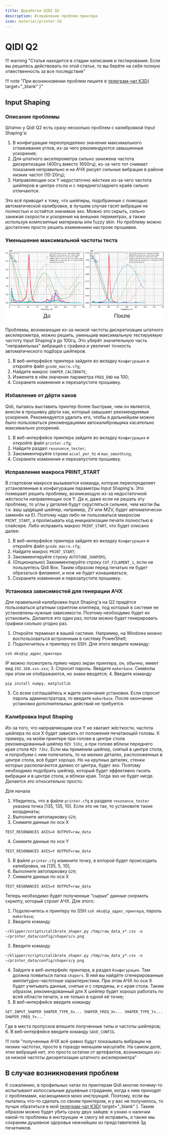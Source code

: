 ```yaml
---
title: Доработки QIDI Q2
description: Исправление проблем принтера
icon: material/printer-3d
---
```


# QIDI Q2

!!! warning "Статья находится в стадии написания и тестирования. Если вы решитесь действовать по этой статье, то вы берёте на себя полную отвественность за все последствия"

!!! note "При возникновении проблем пишите в [телеграм-чат K3D](https://t.me/K_3_D){ target="_blank" }"

## Input Shaping

### Описание проблемы

Штатно у Qidi Q2 есть сразу несколько проблем с калибровкой Input Shaping'а:

1. В конфигурации переопределено значение максимального сглаживания углов, из-за чего рекомендуются завышенные ускорения;
2. Для штатного акселерометра сильно занижена частота дискретизации (400гц вместо 1600гц), из-за чего тот снимает показания неправильно и на АЧХ рисует сильные вибрации в районе низких частот (10-20гц);
3. Направляющие оси Y недостаточно жёсткие из-за чего частота шейперов в центре стола и с переднего/заднего краёв сильно отличаются.

Это всё приводит к тому, что шейперы, подобранные с помощью автоматической калибровки, в лучшем случае гасят вибрации не полностью и остаётся значимое эхо. Можно это скрыть, сильно занижая скорости и ускорения на внешних периметрах, а также используя композитные материалы или fuzzy skin. Но проблему можно достаточно просто решить изменением настроек прошивки.

### Уменьшение максимальной частоты теста

![](./pics/q1_limit_max_freq_result.png)

Проблемы, возникающие из-за низкой частоты дискретизации штатного акселерометра, можно решить, уменьшив максимальную тестируемую частоту Input Shaping'а до 100гц. Это уберёт значительную часть "неправильных" вибраций с графика и увеличит точность автоматического подбора шейперов.

1. В веб-интерфейсе принтера зайдите во вкладку `Конфигурация` и откройте файл `gcode_macro.cfg`;
2. Найдите макрос `SHAPER_CALIBRATE`;
3. Измените в нём значение параметра `FREQ_END` на 100;
4. Сохраните изменения и перезапустите прошивку.

### Избавление от дёрти хаков

Qidi, пытаясь выставить принтер более быстрым, чем он является, внесли в прошивку дёрти хак, который завышает рекомендуемые ускорения. Рекомендуется удалить его, чтобы в дальнейшем можно было пользоваться рекомендациями автокалибровщика касательно максимально ускорений.

1. В веб-интерфейсе принтера зайдите во вкладку `Конфигурация` и откройте файл `printer.cfg`;
2. Найдите раздел `resonance_tester`;
3. Закомментируйте строки `accel_per_hz` и `max_smoothing`;
4. Сохраните изменения и перезапустите прошивку.

### Исправление макроса PRINT_START

В стартовом макросе вызывается команда, которая переопределяет установленные в конфигурации параметры Input Shaping'а. Это помешает решить проблему, возникающую из-за недостаточной жёсткости направляющих оси Y. Да и, даже если не решать эту проблему, то углы у деталей будут скругляться сильнее, чем могли бы т.к. ваш щядящий шейпер, например, ZV или MZV, будет автоматически заменён на EI. Поэтому надо либо не пользоваться макросом `PRINT_START`, а прописывать код инициализации печати полностью в слайсере. Либо исправить макрос `PRINT_START`, что будет описано далее:

1. В веб-интерфейсе принтера зайдите во вкладку `Конфигурация` и откройте файл `gcode_macro.cfg`;
2. Найдите макрос `PRINT_START`;
3. Закомментируйте строку `AUTOTUNE_SHAPERS`;
4. (Опционально) Закомментируйте строку `CUT_FILAMENT_1`, если не пользуетесь Qidi Box. Таким образом перед печатью не будет обрезаться филамент, и нож не будет изнашиваться;
5. Сохраните изменения и перезапустите прошивку.

### Установка зависимостей для генерации АЧХ

Для правильной калибровки Input Shaping'а на Q2 придётся пользоваться штатным скриптом клиппера, под который в системе не установлены нужные зависимости. Поэтому необходимо будет их установить. Делается это один раз, потом можно будет генерировать графики сколько угодно раз.

1. Откройте терминал в вашей системе. Например, на Windows можно воспользоваться встроенным в систему PowerShell;
2. Подключитесь к принтеру по SSH. Для этого введите команду:
```
ssh mks@ip_адрес_принтера
```
IP можно посмотреть прямо через экран принтера, он, обычно, имеет вид `192.168.xxx.xxx`;
3. Спросит пароль. Введите `makerbase`. Символы при этом не отображаются, но знаки вводятся;
4. Введите команду
```
pip install numpy, matplotlib
```
5. Со всем соглашайтесь и ждите окончания установки. Если спросит пароль администратора, то введите `makerbase`. После окончания установки дополнительных действий не требуется.

### Калибровка Input Shaping

Из-за того, что направляющим оси Y не хватает жёсткости, частота шейпера по оси X будет зависеть от положения печатающей головы. К примеру, на моём принтере при голове в центре стола рекомендованный шейпер `MZV 51hz`, а при голове вблизи переднего края стола `MZV 73hz`. Если мы применим шейпер, снятый в центре стола, и попробуем с ним попечатать, то на мелких деталях, расположенных в центре стола, всё будет хорошо. Но на крупных деталях, стенки которых располагаются далеко от центра, будет эхо. Поэтому необходимо подобрать шейпер, который будет эффективно гасить вибрации и в центре стола, и вблизи края. Тогда эхо не будет нигде. Делается это относительно просто:

Для начала 

1. Убедитесь, что в файле `printer.cfg` в разделе `resonance_tester` указана точка [135, 135, 10]. Если это не так, то установите такие координаты;
2. Выполните автопарковку `G29`;
3. Снимите данные по оси Х
```
TEST_RESONANCES AXIS=X OUTPUT=raw_data
```
4. Снимите данные по оси Y 
```
TEST_RESONANCES AXIS=Y OUTPUT=raw_data
```
5. В файле `printer.cfg` измените точку, в которой будет происходить калибровка, на [135, 5, 10];
6. Выполните автопарковку `G29`;
7. Снимите данные по оси Х
```
TEST_RESONANCES AXIS=X OUTPUT=raw_data
```

Теперь необходимо будет полученные "сырые" данные скормить скрипту, который строит АЧХ. Для этого:

1. Подключитесь к принтеру по SSH `ssh mks@ip_адрес_принтера`, пароль `makerbase`;
2. Введите команду
```
~/klipper/scripts/calibrate_shaper.py /tmp/raw_data_x*.csv -o ~/printer_data/config/shapers/x.png
```
3. Введите команду
```
~/klipper/scripts/calibrate_shaper.py /tmp/raw_data_y*.csv -o ~/printer_data/config/shapers/y.png
```
4. Зайдите в веб-интерфейс принтера, в раздел `Конфигурация`. Там должна появиться папка `shapers`. В ней вы найдёте сгенерированные амплитудно-частотные характеристики. При этом АЧХ по оси X будет учитывать данные, снятые и с середины, и с края стола. Таким образом, рекомендованный для X шейпер будет хорошо работать по всей области печати, а не только в одной её точке;
5. В веб-интерфейсе введите команду
```
SET_INPUT_SHAPER SHAPER_TYPE_X=... SHAPER_FREQ_X=... SHAPER_TYPE_Y=... SHAPER_FREQ_Y=...`
```
Где в места пропусков впишите полученные типы и частоты шейперов;
6. В веб-интерфейсе введите команду `SAVE_CONFIG`.

!!! note "полученные АЧХ всё-равно будут показывать вибрации на низких частотах, просто в гораздо меньшем масштабе. На самом деле, этих вибраций нет, это просто остатки от артефактов, возникающих из-за низкой частоты дискретизации штатного акселерометра"

## В случае возникновения проблем

К сожалению, в профильных чатах по принтерам Qidi многие почему-то испытывают колоссальные душевные страдания, когда к ним приходят с проблемами, касающимися моих инструкций. Поэтому, если вы пытались что-то сделать со своим принтером, и у вас не получилось, то лучше обратиться в мой [телеграм-чат K3D](https://t.me/K_3_D){ target="_blank" }. Таким образом можно будет убить сразу двух зайцев: я узнаю о наличии какой-то проблемы в инструкции => смогу её исправить, а также мы сохраним душевное здоровье нежнейших из представителей 3д печатников.